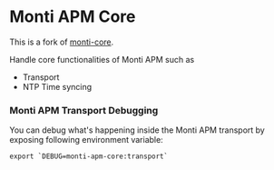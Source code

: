# Monti APM Core

This is a fork of [monti-core](https://github.com/montihq/monti-core).

Handle core functionalities of Monti APM such as

* Transport
* NTP Time syncing

### Monti APM Transport Debugging

You can debug what's happening inside the Monti APM transport by exposing following environment variable:

```
export `DEBUG=monti-apm-core:transport`
```
